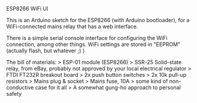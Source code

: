 ESP8266 WiFi UI

This is an Arduino sketch for the ESP8266 (with Arduino bootloader), for a WiFi-connected mains relay that has a web interface.

There is a simple serial console interface for configuring the WiFi connection, among other things.
WiFi settings are stored in "EEPROM" (actually flash, but whatever ;) )

The bill of materials:
	> ESP-01 module (ESP8266)
	> SSR-25 Solid-state relay, from eBay, probably not approved by your local electrical regulator
	> FTDI FT232R breakout board
	> 2x push button switches
	> 2x 10k pull-up resistors
	> Mains plug & socket
	> Mains fuse, 10A
	> some kind of non-conductive case for it all
	> A somewhat gung-ho approach to personal safety
	